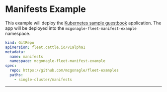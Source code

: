 # Manifests Example

This example will deploy the [Kubernetes sample guestbook](https://github.com/kubernetes/examples/tree/master/guestbook/) application.
The app will be deployed into the `mcgonagle-fleet-manifest-example` namespace.

```yaml
kind: GitRepo
apiVersion: fleet.cattle.io/v1alpha1
metadata:
  name: manifests
  namespace: mcgonagle-fleet-manifest-example
spec:
  repo: https://github.com/mcgonagle/fleet-examples
  paths:
    - single-cluster/manifests
```






---

